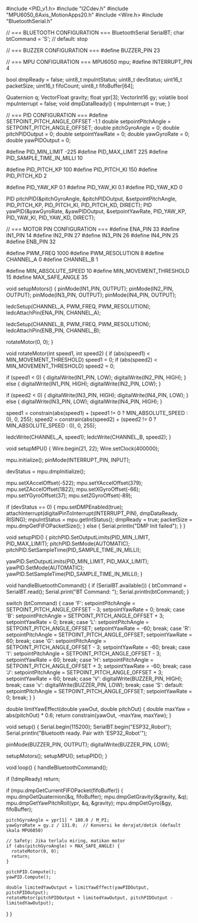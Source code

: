 #include <PID_v1.h>
#include "I2Cdev.h"
#include "MPU6050_6Axis_MotionApps20.h"
#include <Wire.h>
#include "BluetoothSerial.h"

// === BLUETOOTH CONFIGURATION ===
BluetoothSerial SerialBT;
char btCommand = 'S'; // default: stop

// === BUZZER CONFIGURATION ===
#define BUZZER_PIN 23

// === MPU CONFIGURATION ===
MPU6050 mpu;
#define INTERRUPT_PIN 4

bool dmpReady = false;
uint8_t mpuIntStatus;
uint8_t devStatus;
uint16_t packetSize;
uint16_t fifoCount;
uint8_t fifoBuffer[64];

Quaternion q;
VectorFloat gravity;
float ypr[3];
VectorInt16 gy;
volatile bool mpuInterrupt = false;
void dmpDataReady() { mpuInterrupt = true; }

// === PID CONFIGURATION ===
#define SETPOINT_PITCH_ANGLE_OFFSET -1.1
double setpointPitchAngle = SETPOINT_PITCH_ANGLE_OFFSET;
double pitchGyroAngle = 0;
double pitchPIDOutput = 0;
double setpointYawRate = 0;
double yawGyroRate = 0;
double yawPIDOutput = 0;

#define PID_MIN_LIMIT -225
#define PID_MAX_LIMIT 225
#define PID_SAMPLE_TIME_IN_MILLI 10

#define PID_PITCH_KP 100
#define PID_PITCH_KI 150
#define PID_PITCH_KD 2

#define PID_YAW_KP 0.1
#define PID_YAW_KI 0.1
#define PID_YAW_KD 0

PID pitchPID(&pitchGyroAngle, &pitchPIDOutput, &setpointPitchAngle, PID_PITCH_KP, PID_PITCH_KI, PID_PITCH_KD, DIRECT);
PID yawPID(&yawGyroRate, &yawPIDOutput, &setpointYawRate, PID_YAW_KP, PID_YAW_KI, PID_YAW_KD, DIRECT);

// === MOTOR PIN CONFIGURATION ===
#define ENA_PIN     33
#define IN1_PIN     14
#define IN2_PIN     27
#define IN3_PIN     26
#define IN4_PIN     25
#define ENB_PIN     32

#define PWM_FREQ 1000
#define PWM_RESOLUTION 8
#define CHANNEL_A 0
#define CHANNEL_B 1

#define MIN_ABSOLUTE_SPEED 10
#define MIN_MOVEMENT_THRESHOLD 15
#define MAX_SAFE_ANGLE 35

void setupMotors() {
  pinMode(IN1_PIN, OUTPUT);
  pinMode(IN2_PIN, OUTPUT);
  pinMode(IN3_PIN, OUTPUT);
  pinMode(IN4_PIN, OUTPUT);

  ledcSetup(CHANNEL_A, PWM_FREQ, PWM_RESOLUTION);
  ledcAttachPin(ENA_PIN, CHANNEL_A);

  ledcSetup(CHANNEL_B, PWM_FREQ, PWM_RESOLUTION);
  ledcAttachPin(ENB_PIN, CHANNEL_B);

  rotateMotor(0, 0);
}

void rotateMotor(int speed1, int speed2) {
  if (abs(speed1) < MIN_MOVEMENT_THRESHOLD) speed1 = 0;
  if (abs(speed2) < MIN_MOVEMENT_THRESHOLD) speed2 = 0;

  if (speed1 < 0) {
    digitalWrite(IN1_PIN, LOW);
    digitalWrite(IN2_PIN, HIGH);
  } else {
    digitalWrite(IN1_PIN, HIGH);
    digitalWrite(IN2_PIN, LOW);
  }

  if (speed2 < 0) {
    digitalWrite(IN3_PIN, HIGH);
    digitalWrite(IN4_PIN, LOW);
  } else {
    digitalWrite(IN3_PIN, LOW);
    digitalWrite(IN4_PIN, HIGH);
  }

  speed1 = constrain(abs(speed1) + (speed1 != 0 ? MIN_ABSOLUTE_SPEED : 0), 0, 255);
  speed2 = constrain(abs(speed2) + (speed2 != 0 ? MIN_ABSOLUTE_SPEED : 0), 0, 255);

  ledcWrite(CHANNEL_A, speed1);
  ledcWrite(CHANNEL_B, speed2);
}

void setupMPU() {
  Wire.begin(21, 22);
  Wire.setClock(400000);

  mpu.initialize();
  pinMode(INTERRUPT_PIN, INPUT);

  devStatus = mpu.dmpInitialize();

  mpu.setXAccelOffset(-522);
  mpu.setYAccelOffset(379);
  mpu.setZAccelOffset(1822);
  mpu.setXGyroOffset(-66);
  mpu.setYGyroOffset(37);
  mpu.setZGyroOffset(-89);

  if (devStatus == 0) {
    mpu.setDMPEnabled(true);
    attachInterrupt(digitalPinToInterrupt(INTERRUPT_PIN), dmpDataReady, RISING);
    mpuIntStatus = mpu.getIntStatus();
    dmpReady = true;
    packetSize = mpu.dmpGetFIFOPacketSize();
  } else {
    Serial.println("DMP Init failed");
  }
}

void setupPID() {
  pitchPID.SetOutputLimits(PID_MIN_LIMIT, PID_MAX_LIMIT);
  pitchPID.SetMode(AUTOMATIC);
  pitchPID.SetSampleTime(PID_SAMPLE_TIME_IN_MILLI);

  yawPID.SetOutputLimits(PID_MIN_LIMIT, PID_MAX_LIMIT);
  yawPID.SetMode(AUTOMATIC);
  yawPID.SetSampleTime(PID_SAMPLE_TIME_IN_MILLI);
}

void handleBluetoothCommand() {
  if (SerialBT.available()) {
    btCommand = SerialBT.read();
    Serial.print("BT Command: ");
    Serial.println(btCommand);
  }

  switch (btCommand) {
    case 'F': setpointPitchAngle = SETPOINT_PITCH_ANGLE_OFFSET - 3; setpointYawRate = 0; break;
    case 'B': setpointPitchAngle = SETPOINT_PITCH_ANGLE_OFFSET + 3; setpointYawRate = 0; break;
    case 'L': setpointPitchAngle = SETPOINT_PITCH_ANGLE_OFFSET; setpointYawRate = -60; break;
    case 'R': setpointPitchAngle = SETPOINT_PITCH_ANGLE_OFFSET; setpointYawRate = 60; break;
    case 'G': setpointPitchAngle = SETPOINT_PITCH_ANGLE_OFFSET - 3; setpointYawRate = -60; break;
    case 'I': setpointPitchAngle = SETPOINT_PITCH_ANGLE_OFFSET - 3; setpointYawRate = 60; break;
    case 'H': setpointPitchAngle = SETPOINT_PITCH_ANGLE_OFFSET + 3; setpointYawRate = -60; break;
    case 'J': setpointPitchAngle = SETPOINT_PITCH_ANGLE_OFFSET + 3; setpointYawRate = 60; break;
    case 'V': digitalWrite(BUZZER_PIN, HIGH); break;
    case 'v': digitalWrite(BUZZER_PIN, LOW); break;
    case 'S':
    default:
      setpointPitchAngle = SETPOINT_PITCH_ANGLE_OFFSET;
      setpointYawRate = 0;
      break;
  }
}

double limitYawEffect(double yawOut, double pitchOut) {
  double maxYaw = abs(pitchOut) * 0.6;
  return constrain(yawOut, -maxYaw, maxYaw);
}

void setup() {
  Serial.begin(115200);
  SerialBT.begin("ESP32_Robot");
  Serial.println("Bluetooth ready. Pair with 'ESP32_Robot'");

  pinMode(BUZZER_PIN, OUTPUT);
  digitalWrite(BUZZER_PIN, LOW);

  setupMotors();
  setupMPU();
  setupPID();
}

void loop() {
  handleBluetoothCommand();

  if (!dmpReady) return;

  if (mpu.dmpGetCurrentFIFOPacket(fifoBuffer)) {
    mpu.dmpGetQuaternion(&q, fifoBuffer);
    mpu.dmpGetGravity(&gravity, &q);
    mpu.dmpGetYawPitchRoll(ypr, &q, &gravity);
    mpu.dmpGetGyro(&gy, fifoBuffer);

    pitchGyroAngle = ypr[1] * 180.0 / M_PI;
    yawGyroRate = gy.z / 131.0;  // Konversi ke derajat/detik (default skala MPU6050)

    // Safety: Jika terlalu miring, matikan motor
    if (abs(pitchGyroAngle) > MAX_SAFE_ANGLE) {
      rotateMotor(0, 0);
      return;
    }

    pitchPID.Compute();
    yawPID.Compute();

    double limitedYawOutput = limitYawEffect(yawPIDOutput, pitchPIDOutput);
    rotateMotor(pitchPIDOutput + limitedYawOutput, pitchPIDOutput - limitedYawOutput);
  }
}
